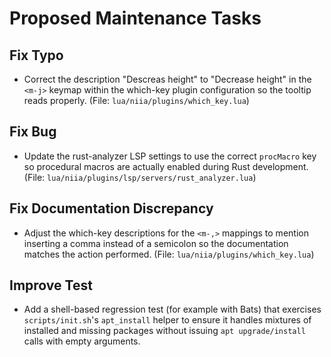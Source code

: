 # Proposed Maintenance Tasks

## Fix Typo
- Correct the description "Descreas height" to "Decrease height" in the `<m-j>` keymap within the which-key plugin configuration so the tooltip reads properly. (File: `lua/niia/plugins/which_key.lua`)

## Fix Bug
- Update the rust-analyzer LSP settings to use the correct `procMacro` key so procedural macros are actually enabled during Rust development. (File: `lua/niia/plugins/lsp/servers/rust_analyzer.lua`)

## Fix Documentation Discrepancy
- Adjust the which-key descriptions for the `<m-,>` mappings to mention inserting a comma instead of a semicolon so the documentation matches the action performed. (File: `lua/niia/plugins/which_key.lua`)

## Improve Test
- Add a shell-based regression test (for example with Bats) that exercises `scripts/init.sh`'s `apt_install` helper to ensure it handles mixtures of installed and missing packages without issuing `apt upgrade/install` calls with empty arguments.
